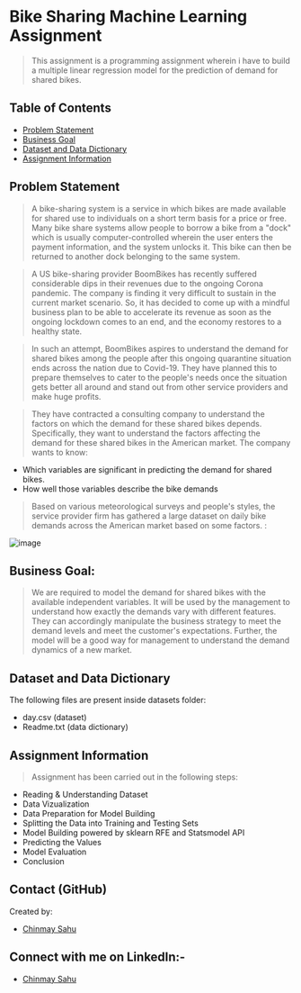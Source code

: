 # Bike Sharing Machine Learning Assignment
> This assignment is a programming assignment wherein i have to build a multiple linear regression model for the prediction of demand for shared bikes.

## Table of Contents
* [Problem Statement](#problem-statement)
* [Business Goal](#business-goal)
* [Dataset and Data Dictionary](#dataset-and-data-dictionary)
* [Assignment Information](#assignment-information)

## Problem Statement
> A bike-sharing system is a service in which bikes are made available for shared use to individuals on a short term basis for a price or free. Many bike share systems allow people to borrow a bike from a "dock" which is usually computer-controlled wherein the user enters the payment information, and the system unlocks it. This bike can then be returned to another dock belonging to the same system.


> A US bike-sharing provider BoomBikes has recently suffered considerable dips in their revenues due to the ongoing Corona pandemic. The company is finding it very difficult to sustain in the current market scenario. So, it has decided to come up with a mindful business plan to be able to accelerate its revenue as soon as the ongoing lockdown comes to an end, and the economy restores to a healthy state. 


> In such an attempt, BoomBikes aspires to understand the demand for shared bikes among the people after this ongoing quarantine situation ends across the nation due to Covid-19. They have planned this to prepare themselves to cater to the people's needs once the situation gets better all around and stand out from other service providers and make huge profits.


> They have contracted a consulting company to understand the factors on which the demand for these shared bikes depends. Specifically, they want to understand the factors affecting the demand for these shared bikes in the American market. The company wants to know:

- Which variables are significant in predicting the demand for shared bikes.
- How well those variables describe the bike demands

> Based on various meteorological surveys and people's styles, the service provider firm has gathered a large dataset on daily bike demands across the American market based on some factors. :

![image](./images/image.jpg)

## Business Goal:
> We are required to model the demand for shared bikes with the available independent variables. It will be used by the management to understand how exactly the demands vary with different features. They can accordingly manipulate the business strategy to meet the demand levels and meet the customer's expectations. Further, the model will be a good way for management to understand the demand dynamics of a new market. 

## Dataset and Data Dictionary
The following files are present inside datasets folder:
- day.csv (dataset)
- Readme.txt (data dictionary)

## Assignment Information
> Assignment has been carried out in the following steps:
- Reading & Understanding Dataset
- Data Vizualization
- Data Preparation for Model Building
- Splitting the Data into Training and Testing Sets
- Model Building powered by sklearn RFE and Statsmodel API
- Predicting the Values
- Model Evaluation
- Conclusion

## Contact (GitHub)
Created by: 
- [Chinmay Sahu](https://github.com/ChinmaySahu10) 

## Connect with me on LinkedIn:-
- [Chinmay Sahu](https://www.linkedin.com/in/chinmaysahu7/)
